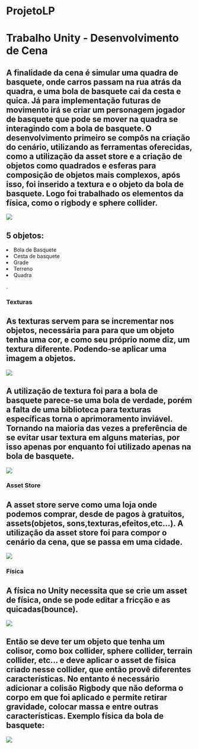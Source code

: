 # ProjetoLP
<h1>Trabalho Unity - Desenvolvimento de Cena</h1>
<h3></h3>
<h2>
  A finalidade da cena é simular uma quadra de basquete, onde carros passam na rua atrás da quadra, 
e uma bola de basquete cai da cesta e quica. Já para implementação futuras de movimento irá se criar
um personagem jogador de basquete que pode se mover na quadra se interagindo com a bola de basquete.
  O desenvolvimento primeiro se compôs na criação do cenário, utilizando as ferramentas oferecidas,
como a utilização da asset store e a criação de objetos como quadrados e esferas para composição de
objetos mais complexos, após isso, foi inserido a textura e o objeto da bola de basquete. Logo foi
trabalhado os elementos da física, como o rigbody e sphere collider.
</h2> 

<p>
<img src="https://github.com/lipeoo/ProjetoLP/assets/162318706/8d1c16fd-a843-4d0b-a6ea-41b2f0c6eaaf">
<h2>5 objetos:</h2>
  <li>Bola de Basquete</li>
  <li>Cesta de basquete</li>
  <li>Grade</li>
  <li>Terreno</li>
  <li>Quadra</li>
</p>.
<p>
  <h3>Texturas</h3>
<h2>
    As texturas servem para se incrementar nos objetos, necessária para para que um objeto tenha uma
  cor, e como seu próprio nome diz, um textura diferente. Podendo-se aplicar uma imagem a objetos.
</h2>
  <img src="https://github.com/lipeoo/ProjetoLP/assets/162318706/38291745-9187-4680-b83c-84dacb2efd40">
  <h2>
    A utilização de textura foi para a bola de basquete parece-se uma bola de verdade,
  porém a falta de uma biblioteca para texturas específicas torna o aprimoramento inviável. Tornando 
  na maioria das vezes a preferência de se evitar usar textura em alguns materias, por isso apenas
  por enquanto foi utilizado apenas na bola de basquete.
  </h2>
<img src="https://github.com/lipeoo/ProjetoLP/assets/162318706/d7ec32fb-e89b-43a3-af50-6adec6404320">
</p>
<p>
  <h3>Asset Store</h3>
  <h2>
      A asset store serve como uma loja onde podemos comprar, desde de pagos à gratuitos, assets(objetos,
    sons,texturas,efeitos,etc...). A utilização da asset store foi para compor o cenário da cena, que se
    passa em uma cidade.  
  </h2>
<img src="https://github.com/lipeoo/ProjetoLP/assets/162318706/2221ed7a-3f32-4b77-9548-eb0dec228a88">
</p>
<p>
<h3>Física</h3>
<h2>
    A física no Unity necessita que se crie um asset de física, onde se pode editar a fricção e as 
  quicadas(bounce). 
</h2>
<img src="https://github.com/lipeoo/ProjetoLP/assets/162318706/946d0fc5-2ead-4016-990a-5f06dac1d3af">
  <h2>
    Então se deve ter um objeto que tenha um colisor, como box collider, sphere collider, terrain collider,
  etc... e deve aplicar o asset de física criado nesse collider, que então provê diferentes características.
  No entanto é necessário adicionar a colisão Rigbody que não deforma o corpo em que foi aplicado e permite
  retirar gravidade, colocar massa e entre outras características.
  Exemplo física da bola de basquete:
</h2>
<img src="https://github.com/lipeoo/ProjetoLP/assets/162318706/33271687-df69-4590-a09f-239605664f56">
</p>
